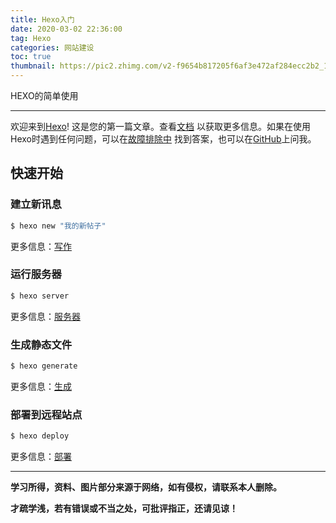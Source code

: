 ```yaml
---
title: Hexo入门
date: 2020-03-02 22:36:00
tag: Hexo
categories: 网站建设
toc: true
thumbnail: https://pic2.zhimg.com/v2-f9654b817205f6af3e472af284ecc2b2_1200x500.jpg
---
```


HEXO的简单使用

<!--more-->

---

欢迎来到[Hexo](https://hexo.io/)! 这是您的第一篇文章。查看[文档](https://hexo.io/docs/) 以获取更多信息。如果在使用Hexo时遇到任何问题，可以在[故障排除中](https://hexo.io/docs/troubleshooting.html) 找到答案，也可以在[GitHub](https://github.com/hexojs/hexo/issues)上问我。

## 快速开始

### 建立新讯息

``` bash
$ hexo new "我的新帖子"
```

更多信息：[写作](https://hexo.io/docs/writing.html)

### 运行服务器

``` bash
$ hexo server
```

更多信息：[服务器](https://hexo.io/docs/server.html)

### 生成静态文件

``` bash
$ hexo generate
```

更多信息：[生成](https://hexo.io/docs/generating.html)

### 部署到远程站点

``` bash
$ hexo deploy
```

更多信息：[部署](https://hexo.io/docs/one-command-deployment.html)

---

**学习所得，资料、图片部分来源于网络，如有侵权，请联系本人删除。**

**才疏学浅，若有错误或不当之处，可批评指正，还请见谅！**

